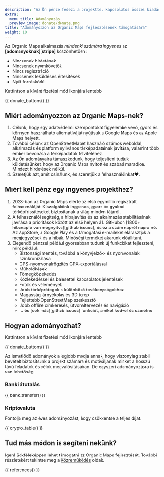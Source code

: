 ```yaml
---
description: "Az Ön pénze fedezi a projekttel kapcsolatos összes kiadást, és motivál minket az Organic Maps jobbá tételéhez."
extra:
  menu_title: Adományozás
  preview_image: donate/donate.png
title: "Adományozzon az Organic Maps fejlesztésének támogatására"
weight: 10
---
```


Az Organic Maps alkalmazás _mindenki számára ingyenes_ az
**[adományoknak][stripe]** köszönhetően :

- Nincsenek hirdetések
- Nincsenek nyomkövetők
- Nincs regisztráció
- Nincsenek leküldéses értesítések
- Nyílt forráskódú

Kattintson a kívánt fizetési mód ikonjára lentebb:

{{ donate_buttons() }}

## Miért adományozzon az Organic Maps-nek?

1. Célunk, hogy egy adatvédelmi szempontokat figyelembe vevő, gyors és
   könnyen használható alternatíváját nyújtsuk a Google Maps és az Apple
   Maps helyett.
2. További célunk az OpenStreetMapet használó számos weboldal, alkalmazás és
   platform nyilvános térképadatainak javítása, valamint több ember bevonása
   a térképadatok felviteléhez.
3. Az Ön adományaira támaszkodunk, hogy teljesíteni tudjuk küldetésünket,
   hogy az Organic Maps nyitott és szabad maradjon. MIndezt hirdetések
   nélkül.
4. Szeretjük azt, amit csinálunk, és szeretjük a felhasználóinkat❤️.

## Miért kell pénz egy ingyenes projekthez?

1. 2023-ban az Organic Maps elérte az első egymillió regisztrált
   felhasználóját. Kiszolgálóink ingyenes, gyors és gyakori
   térképfrissítéseket biztosítanak a világ minden tájáról.
2. A felhasználói segítség, a hibajavítás és az alkalmazás stabilitásának
   javítása a prioritások között az első helyen áll. GitHubon [1800+
   hibanapló van megnyitva][github issues], és ez a szám napról napra nő.
   Az AppStore, a Google Play és a támogatási e-maileket elárasztják a
   megjegyzések és a hibák. Minőségi terméket akarunk előállítani.
3. Elegendő pénzzel például gyorsabban tudunk új funkciókat fejleszteni,
   mint például:
   - Biztonsági mentés, továbbá a könyvjelzők- és nyomvonalak
     szinkronizálása
   - GPS-nyomvonalrögzítés GPX-exportálással
   - Műholdképek
   - Tömegközlekedés
   - Közlekedéssel és balesettel kapcsolatos jelentések
   - Fotók és vélemények
   - Jobb térképrétegek a különböző tevékenységekhez
   - Magassági árnyékolás és 3D terep
   - Fejlettebb OpenStreetMap szerkesztő
   - Jobb offline címkeresés, útvonaltervezés és navigáció
   - ... és [sok más][github issues] funkciót, amiket kedvel és szeretne

## Hogyan adományozhat?

Kattintson a kívánt fizetési mód ikonjára lentebb:

{{ donate_buttons() }}

Az ismétlődő adományok a legjobb módja annak, hogy viszonylag stabil
bevételt biztosítsunk a projekt számára és motiváljanak minket a hosszú távú
feladatok és célok megvalósításában. De egyszeri adományozásra is van
lehetőség.

### Banki átutalás

{{ bank_transfer() }}

### Kriptovaluta

Fontolja meg az éves adományozást, hogy csökkentse a teljes díjat.

{{ crypto_table() }}

## Tud más módon is segíteni nekünk?

Igen! Sokféleképpen lehet támogatni az Organic Maps fejlesztését. További
részletekért tekintse meg a [Közreműködés](@/contribute/index.hu.md) oldalt.

{{ references() }}
